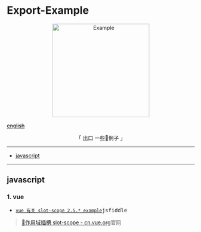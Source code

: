 # Export-Example


<p align="center"><a href="https://github.com/chinanf-boy/Export-Example" target="_blank" rel="noopener noreferrer">
<img width="260" height="250px" alt="Example" src="https://upload.wikimedia.org/wikipedia/commons/thumb/8/84/Example.svg/512px-Example.svg.png"/></a></p>

~~[english](./README.en.md)~~

<p align="center"> 「 出口 一些🌰例子 」</p>

---

- [javascript](javascript)

---

## javascript

### 1. vue

- [`vue 有关 slot-scope 2.5.* example`](https://jsfiddle.net/yobrave1995/v41vbz7r/)<kbd>jsfiddle</kbd>

> [🔗作用域插槽 slot-scope - cn.vue.org](https://cn.vuejs.org/v2/api/#slot-scope)<kbd>官网</kbd>